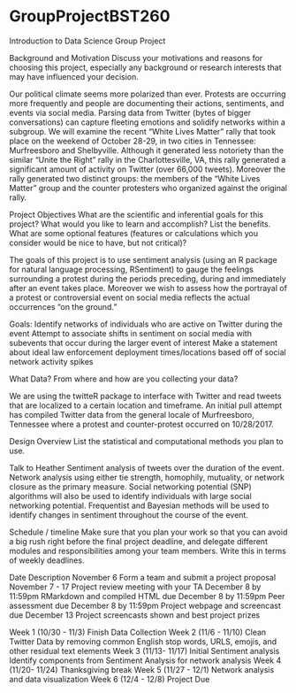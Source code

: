 # GroupProjectBST260
Introduction to Data Science Group Project

Background and Motivation
Discuss your motivations and reasons for choosing this project, especially any background or research interests that may have influenced your decision.

Our political climate seems more polarized than ever. Protests are occurring more frequently and people are documenting their actions, sentiments, and events via social media. Parsing data from Twitter (bytes of bigger conversations) can capture fleeting emotions and solidify networks within a subgroup.  We will examine the recent “White Lives Matter” rally that took place on the weekend of October 28-29, in two cities in Tennessee: Murfreesboro and Shelbyville.  Although it generated less notoriety than the similar “Unite the Right” rally in the Charlottesville, VA, this rally generated a significant amount of activity on Twitter (over 66,000 tweets).  Moreover the rally generated two distinct groups: the members of the “White Lives Matter” group and the counter protesters who organized against the original rally.


Project Objectives
What are the scientific and inferential goals for this project? What would you like to learn and accomplish? List the benefits. What are some optional features (features or calculations which you consider would be nice to have, but not critical)?

The goals of this project is to use sentiment analysis (using an R package for natural language processing, RSentiment) to gauge the feelings surrounding a protest during the periods preceding, during and immediately after an event takes place.  Moreover we wish to assess how the  portrayal of a protest or controversial event on social media reflects the actual occurrences “on the ground.”

Goals: 
Identify networks of individuals who are active on Twitter during the event
Attempt to associate shifts in sentiment on social media with subevents that occur during the larger event of interest
Make a statement about ideal law enforcement deployment times/locations based off of social network activity spikes
 
What Data?
From where and how are you collecting your data?

We are using the twitteR package to interface with Twitter and read tweets that are localized to a certain location and timeframe. An initial pull attempt has compiled Twitter data from the general locale of Murfreesboro, Tennessee where a protest and counter-protest occurred on 10/28/2017. 


Design Overview
List the statistical and computational methods you plan to use.

Talk to Heather
Sentiment analysis of tweets over the duration of the event. Network analysis using either tie strength, homophily, mutuality, or network closure as the primary measure. Social networking potential (SNP) algorithms will also be used to identify individuals with large social networking potential. Frequentist and Bayesian methods will be used to identify changes in sentiment throughout the course of the event.

Schedule / timeline
Make sure that you plan your work so that you can avoid a big rush right before the final project deadline, and delegate different modules and responsibilities among your team members. Write this in terms of weekly deadlines.
 

Date	Description
November 6	Form a team and submit a project proposal
November 7 - 17	Project review meeting with your TA
December 8 by 11:59pm	RMarkdown and compiled HTML due
December 8 by 11:59pm	Peer assessment due
December 8 by 11:59pm	Project webpage and screencast due
December 13	Project screencasts shown and best project prizes


Week 1 (10/30 - 11/3)
Finish Data Collection
Week 2 (11/6 - 11/10)
Clean Twitter Data by removing common English stop words, URLS, emojis, and other residual text elements 
Week 3 (11/13- 11/17)
Initial Sentiment analysis
Identify components from Sentiment Analysis for network analysis 
Week 4 (11/20- 11/24)
Thanksgiving break
Week 5 (11/27 - 12/1)
Network analysis and data visualization
Week 6 (12/4 - 12/8)
Project Due
